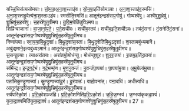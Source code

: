 

  
यच्चि्॒धिस॑त्यसोमपाः। सो॒म॒पा॒अ॒ना॒श॒स्ताइ॑व। सो॒म॒पा॒इति॑सोमऽपाः। अ॒ना॒श॒स्ताइ॑व॒स्मसि॑। अ॒ना॒श॒स्ताइ॒वेत्य॑ना॒श॒स्ताःऽइ॑व। स्मसीति॒स्मसि॑॥ आतून॑इन्द्रशंसय॒गोषु॑। गोष्वश्वे॑षु। अश्वे॑षुशु॒भ्रेषु॑। शु॒भ्रिषु॑स॒हस्रे॑षु। स॒हस्रे॑षुतुवीमघ। तु॒वि॒म॒घेति॑तुविऽमघ॥  
शिप्रि॑न्वाजानां। वा॒जा॒नां॒प॒ते॒। प॒ते॒शची॑वः। शची॑व॒स्तव॑। शची॑व॒इति॒शची॑ऽवः। तव॑दं॒सना॑। दं॒सनेति॑दं॒सना॑॥ आतून॑इन्द्रशंसय॒गोष्वश्वे॑षुशु॒भ्रिषु॑स॒हस्रे॑षुतुवीमघ॥  
निष्वा॑पया। स्वा॒प॒या॒मि॒थू॒दृशा॑। मि॒थू॒दृशा॑स॒स्तां। मि॒थु॒दृशेति॑मि॒थु॒ऽदृशा॑। श॒स्तामबु॑ध्यमानॆ। अबु॑द्यमाने॒इत्यबु॑ध्यऽमाने॥ आतून॑इन्द्र॒शंसय॒गोष्वश्वे॑षुशु॒भ्रिषु॑स॒हस्रे॑षुतुवीमघ॥  
स॒सन्तु॒त्याः। त्याअरा॑तयः। अरा॑तयो॒बोध॑न्तु। बोध॑न्तुशूर। शू॒र॒रा॒तयः॑। रा॒तय॒इति॑रा॒तयः॑॥ आतून॑इन्द्र॒शंसय॒गोष्वश्वे॑षुशु॒भ्रिषु॑स॒हस्रे॑षुतुवीमघ॥  
समि॑न्द्र। इ॒न्द्र॒ग॒र्द॒भं। ग॒र्द॒भम्मृ॑ण। मृ॒ण॒नु॒वन्तं॑। नु॒वन्तं॑पा॒पया॑। पा॒पया॑मु॒या। अ॒मु॒येत्य॑मु॒या॥ आतून॑इन्द्रशंसय॒गोष्वश्वे॑षुशु॒भ्रिषु॑स॒हस्रे॑षुतुवीमघ॥  
पता॑तिकुण्ड्रॄ॒णाच्या॑। कु॒ण्ड्रॄ॒णाच्या॑दू॒रं। दू॒रंवातः॑। वातो॒वना॑त्। वना॒दधि॑। अधीत्यधि॑॥ आतून॑इ॒न्द्र॒शंसय॒गोष्वश्वे॑षुशु॒भ्रिषु॑स॒हस्रे॑षुतुवीमघ॥  
सर्वं॑परिक्रो॒शं। प॒रि॒क्रो॒शञ्ज॑हि। प॒रि॒क्रो॒शमिति॑प॒रि॒ऽक्रो॒शं। ज॒हि॒ज॒म्भय॑। ज॒म्भया॑कृकदा॒श्वं॑। कृ॒क॒दा॒श्वमिति॑कृ॒क॒दा॒श्वं॑॥ आतून॑इन्द्रशंसय॒गोष्वश्वे॑षुशु॒भ्रिषु॑स॒हस्रे॑षुतुवीमघ॥ 27 ॥  
